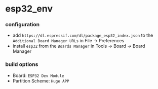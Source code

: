 # esp32_env

### configuration

* add `https://dl.espressif.com/dl/package_esp32_index.json` to the `Additional Board Manager URLs` in File -> Preferences
* install `esp32` from the `Boards Manager` in Tools -> Board -> Board Manager

### build options

* Board: `ESP32 Dev Module`
* Partition Scheme: `Huge APP`

